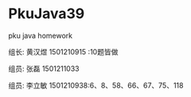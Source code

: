 # PkuJava39
pku java homework
<html>
<p>组长: 黄汉煜  1501210915 :10题皆做</p>
<p>组员: 张磊  1501211033 </p>
<p>组员: 李立敏  1501210938:6、8、58、66、67、75、118 </p>
</html>
